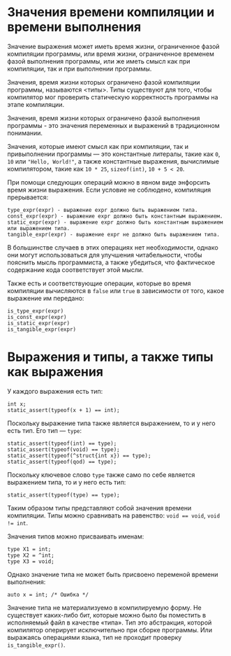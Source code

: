 # Значения времени компиляции и времени выполнения

Значение выражения может иметь время жизни, ограниченное фазой компиляции программы, или время жизни, ограниченное временем фазой выполнения программы, или же иметь смысл как при компиляции, так и при выполнении программы.

Значения, время жизни которых ограничено фазой компиляции программы, называются <типы>. Типы существуют для того, чтобы компилятор мог проверить статическую корректность программы на этапе компиляции.

Значения, время жизни которых ограничено фазой выполнения программы - это значения переменных и выражений в традиционном понимании.

Значения, которые имеют смысл как при компиляции, так и привыполнении программы — это константные литералы, такие как `0`, `10` или `"Hello, World!"`, а также константные выражения, вычислимые компилятором, такие как `10 * 25`, `sizeof(int)`, `10 + 5 < 20`.

При помощи следующих операций можно в явном виде энфорсить время жизни выражения. Если условие не соблюдено, компиляция прерывается:

```
type_expr(expr) - выражение expr должно быть выражением типа.
const_expr(expr) - выражение expr должно быть константным выражением.
static_expr(expr) - выражение expr должно быть константным выражением или выражением типа.
tangible_expr(expr) - выражение expr не должно быть выражением типа.
```

В большинстве случаев в этих операциях нет необходимости, однако они могут использоваться для улучшения читабельности, чтобы пояснить мысль программиста, а также убедиться, что фактическое содержание кода соответствует этой мысли.

Также есть и соответствующие операции, которые во время компиляции вычисляются в `false` или `true` в зависимости от того, какое выражение им передано:

```
is_type_expr(expr)
is_const_expr(expr)
is_static_expr(expr)
is_tangible_expr(expr)
```

# Выражения и типы, а также типы как выражения

У каждого выражения есть тип:

```
int x;
static_assert(typeof(x + 1) == int);
```

Поскольку выражение типа также является выражением, то и у него есть тип. Его тип — `type`:

```
static_assert(typeof(int) == type);
static_assert(typeof(void) == type);
static_assert(typeof(^struct{int x}) == type);
static_assert(typeof(qod) == type);
```

Поскольку ключевое слово `type` также само по себе является выражением типа, то и у него есть тип:

```
static_assert(typeof(type) == type);
```

Таким образом типы представляют собой значения времени компиляции. Типы можно сравнивать на равенство: `void == void`, `void != int`.

Значения типов можно присваивать именам:

```
type X1 = int;
type X2 = ^int;
type X3 = void;
```

Однако значение типа не может быть присвоено переменой времени выполнения:

```
auto x = int; /* Ошибка */
```

Значение типа не материализуемо в компилируемую форму. Не существует каких-либо бит, которые можно было бы поместить в исполняемый файл в качестве «типа». Тип это абстракция, которой компилятор оперирует исключительно при сборке программы. Или выражаясь операциями языка, тип не проходит проверку `is_tangible_expr()`.

